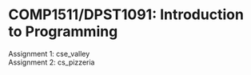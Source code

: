 # COMP1511/DPST1091: Introduction to Programming

Assignment 1: cse_valley <br>
Assignment 2: cs_pizzeria

